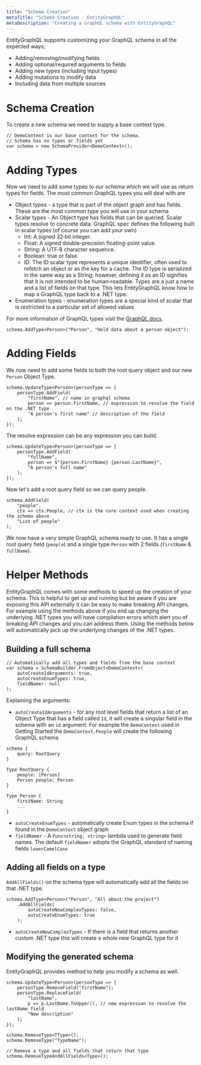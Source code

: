 ```yaml
---
title: "Schema Creation"
metaTitle: "Schema Creation - EntityGraphQL"
metaDescription: "Creating a GraphQL schema with EntityGraphQL"
---
```


EntityGraphQL supports customizing your GraphQL schema in all the expected ways;
- Adding/removing/modifying fields
- Adding optional/required arguments to fields
- Adding new types (including input types)
- Adding mutations to modify data
- Including data from multiple sources

# Schema Creation

To create a new schema we need to supply a base context type.

```
// DemoContext is our base context for the schema.
// Schema has no types or fields yet
var schema = new SchemaProvider<DemoContext>();
```

# Adding Types

Now we need to add some types to our schema which we will use as return types for fields. The most common GraphQL types you will deal with are

- Object types - a type that is part of the object graph and has fields. These are the most common type you will use in your schema
- Scalar types - An Object type has fields that can be queried. Scalar types resolve to concrete data. GraphQL spec defines the following built in scalar types (of course you can add your own)
  - Int: A signed 32‐bit integer.
  - Float: A signed double-precision floating-point value.
  - String: A UTF‐8 character sequence.
  - Boolean: true or false.
  - ID: The ID scalar type represents a unique identifier, often used to refetch an object or as the key for a cache. The ID type is serialized in the same way as a String; however, defining it as an ID signifies that it is not intended to be human‐readable.
  Types are a just a name and a list of fields on that type. This lets EntityGraphQL know how to map a GraphQL type back to a .NET type.
- Enumeration types - enumeration types are a special kind of scalar that is restricted to a particular set of allowed values

For more information of GraphQL types visit the [GraphQL docs](https://graphql.org/learn/schema/#type-system).

```
schema.AddType<Person>("Person", "Hold data about a person object");
```

# Adding Fields

We now need to add some fields to both the root query object and our new `Person` Object Type.

```
schema.UpdateType<Person>(personType => {
    personType.AddField(
        "firstName", // name in graphql schema
        person => person.FirstName, // expression to resolve the field on the .NET type
        "A person's first name" // description of the field
    );
});
```

The resolve expression can be any expression you can build.

```
schema.UpdateType<Person>(personType => {
    personType.AddField(
        "fullName",
        person => $"{person.FirstName} {person.LastName}",
        "A person's full name"
    );
});
```

Now let's add a root query field so we can query people.

```
schema.AddField(
    "people",
    ctx => ctx.People, // ctx is the core context used when creating the schema above
    "List of people"
);
```

We now have a very simple GraphQL schema ready to use. It has a single root query field (`people`) and a single type `Person` with 2 fields (`firstName` & `fullName`).

# Helper Methods

EntityGraphQL comes with some methods to speed up the creation of your schema. This is helpful to get up and running but be aware if you are exposing this API externally it can be easy to make breaking API changes. For example using the methods above if you end up changing the underlying .NET types you will have compilation errors which  alert you of breaking API changes and you can address them. Using the methods below will automatically pick up the underlying changes of the .NET types.

## Building a full schema

```
// Automatically add all types and fields from the base context
var schema = SchemaBuilder.FromObject<DemoContext>(
    autoCreateIdArguments: true,
    autoCreateEnumTypes: true,
    fieldNamer: null
);
```

Explaining the arguments:
- `autoCreateIdArguments` - for any root level fields that return a list of an Object Type that has a field called `Id`, it will create a singular field in the schema with an `id` argument. For example the `DemoContext` used in Getting Started the `DemoContext.People` will create the following GraphQL schema
```
schema {
    query: RootQuery
}

Type RootQuery {
    people: [Person]
    Person people: Person
}

Type Person {
    firstName: String
    ...
}
```
- `autoCreateEnumTypes` - automatically create Enum types in the schema if found in the `DemoContext` object graph
- `fieldNamer` - A `Func<string, string>` lambda used to generate field names. The default `fieldNamer` adopts the GraphQL standard of naming fields `lowerCamelCase`

## Adding all fields on a type

`AddAllFields()` on the schema type will automatically add all the fields on that .NET type.
```
schema.AddType<Person>("Person", "All about the project")
    .AddAllFields(
        autoCreateNewComplexTypes: false,
        autoCreateEnumTypes: true
    );
```

- `autoCreateNewComplexTypes` - If there is a field that returns another custom .NET type this will create a whole new GraphQL type for it

## Modifying the generated schema

EntityGraphQL provides method to help you modify a schema as well.

```
schema.UpdateType<Person>(personType => {
    personType.RemoveField("firstName");
    personType.ReplaceField(
        "lastName",
        p => p.LastName.ToUpper(), // new expression to resolve the lastName field
        "New description"
    );
});

schema.RemoveType<TType>();
schema.RemoveType("TypeName");

// Remove a type and all fields that return that type
schema.RemoveTypeAndAllFields<Type>();
```